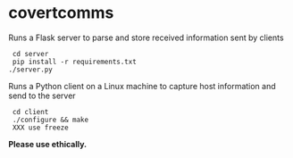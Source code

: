 covertcomms
===========

Runs a Flask server to parse and store received information sent by clients
```
 cd server
 pip install -r requirements.txt
./server.py
```

Runs a Python client on a Linux machine to capture host information and send to the server
```
 cd client
 ./configure && make 
 XXX use freeze
```

**Please use ethically.**
